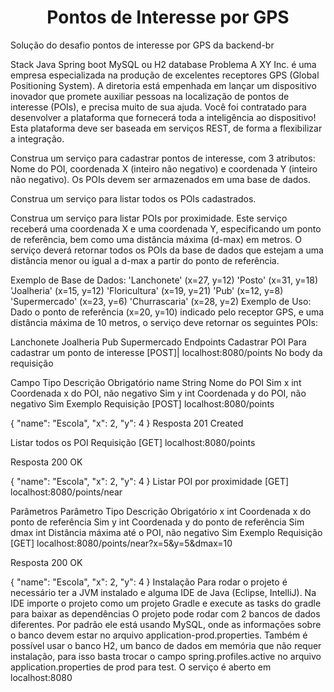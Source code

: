 
<h1 align="center"> Pontos de Interesse por GPS </h1>
Solução do desafio pontos de interesse por GPS da backend-br

Stack
Java
Spring boot
MySQL ou H2 database
Problema
A XY Inc. é uma empresa especializada na produção de excelentes receptores GPS (Global Positioning System). A diretoria está empenhada em lançar um dispositivo inovador que promete auxiliar pessoas na localização de pontos de interesse (POIs), e precisa muito de sua ajuda. Você foi contratado para desenvolver a plataforma que fornecerá toda a inteligência ao dispositivo! Esta plataforma deve ser baseada em serviços REST, de forma a flexibilizar a integração.

Construa um serviço para cadastrar pontos de interesse, com 3 atributos: Nome do POI, coordenada X (inteiro não negativo) e coordenada Y (inteiro não negativo). Os POIs devem ser armazenados em uma base de dados.

Construa um serviço para listar todos os POIs cadastrados.

Construa um serviço para listar POIs por proximidade. Este serviço receberá uma coordenada X e uma coordenada Y, especificando um ponto de referência, bem como uma distância máxima (d-max) em metros. O serviço deverá retornar todos os POIs da base de dados que estejam a uma distância menor ou igual a d-max a partir do ponto de referência.

Exemplo de Base de Dados:
'Lanchonete' (x=27, y=12)
'Posto' (x=31, y=18)
'Joalheria' (x=15, y=12)
'Floricultura' (x=19, y=21)
'Pub' (x=12, y=8)
'Supermercado' (x=23, y=6)
'Churrascaria' (x=28, y=2)
Exemplo de Uso:
Dado o ponto de referência (x=20, y=10) indicado pelo receptor GPS, e uma distância máxima de 10 metros, o serviço deve retornar os seguintes POIs:

Lanchonete
Joalheria
Pub
Supermercado
Endpoints
Cadastrar POI
Para cadastrar um ponto de interesse [POST]| localhost:8080/points No body da requisição

Campo	Tipo	Descrição	Obrigatório
name	String	Nome do POI	Sim
x	int	Coordenada x do POI, não negativo	Sim
y	int	Coordenada y do POI, não negativo	Sim
Exemplo
Requisição
[POST] localhost:8080/points

 {
    "name": "Escola",
    "x": 2,
    "y": 4
}
Resposta
201 Created

Listar todos os POI
Requisição
[GET] localhost:8080/points

Resposta
200 OK

 {
    "name": "Escola",
    "x": 2,
    "y": 4
}
Listar POI por proximidade
[GET] localhost:8080/points/near

Parâmetros
Parâmetro	Tipo	Descrição	Obrigatório
x	int	Coordenada x do ponto de referência	Sim
y	int	Coordenada y do ponto de referência	Sim
dmax	int	Distância máxima até o POI, não negativo	Sim
Exemplo
Requisição
[GET] localhost:8080/points/near?x=5&y=5&dmax=10

Resposta
200 OK

 {
    "name": "Escola",
    "x": 2,
    "y": 4
}
Instalação
Para rodar o projeto é necessário ter a JVM instalado e alguma IDE de Java (Eclipse, IntelliJ). Na IDE importe o projeto como um projeto Gradle e execute as tasks do gradle para baixar as dependências O projeto pode rodar com 2 bancos de dados diferentes. Por padrão ele está usando MySQL, onde as informações sobre o banco devem estar no arquivo application-prod.properties. Também é possível usar o banco H2, um banco de dados em memória que não requer instalação, para isso basta trocar o campo spring.profiles.active no arquivo application.properties de prod para test. O serviço é aberto em localhost:8080
